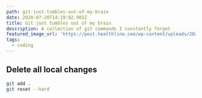 ```yaml
---
path: git-just-tumbles-out-of-my-brain
date: 2020-07-20T14:19:02.901Z
title: Git just tumbles out of my brain
description: A collection of git commands I constantly forget
featured_image_url: 'https://post.healthline.com/wp-content/uploads/2020/07/nervous2-30.jpg'
tags:
  - coding
---
```

## Delete all local changes
```bash
git add .
git reset --hard
```
